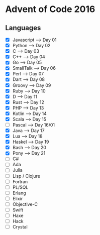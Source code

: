 # Advent of Code 2016

## Languages

- [x] Javascript    --> Day 01
- [x] Python        --> Day 02
- [x] C             --> Day 03
- [x] C++           --> Day 04
- [x] Go            --> Day 05
- [x] SmallTalk     --> Day 06
- [x] Perl          --> Day 07
- [x] Dart          --> Day 08
- [x] Groovy        --> Day 09
- [x] Ruby          --> Day 10
- [x] D             --> Day 11
- [x] Rust          --> Day 12
- [x] PHP           --> Day 13
- [x] Kotlin        --> Day 14
- [x] Scala         --> Day 15
- [ ] Pascal        --> Day 16/01 
- [x] Java          --> Day 17
- [x] Lua           --> Day 18
- [x] Haskel        --> Day 19
- [x] Bash          --> Day 20
- [x] Pony          --> Day 21
- [ ] C#
- [ ] Ada
- [ ] Julia
- [ ] Lisp / Clojure
- [ ] Fortran
- [ ] PL/SQL
- [ ] Erlang
- [ ] Elixir
- [ ] Objective-C
- [ ] Swift
- [ ] Haxe
- [ ] Hack
- [ ] Crystal